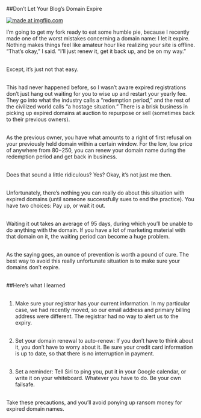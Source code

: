##Don’t Let Your Blog’s Domain Expire


<p><a href="https://imgflip.com/i/e7ytn"><img src="https://i.imgflip.com/e7ytn.jpg" title="made at imgflip.com"/></a></p>



<p>I’m going to get my fork ready to eat some humble pie, because I recently made one of the worst mistakes concerning a domain name: I let it expire. Nothing makes things feel like amateur hour like realizing your site is offline. “That’s okay,” I said. “I’ll just renew it, get it back up, and be on my way.”<br><br>


Except, it’s just not that easy. <br><br>


This had never happened before, so I wasn’t aware expired registrations don’t just hang out waiting for you to wise up and restart your yearly fee. They go into what the industry calls a “redemption period,” and the rest of the civilized world calls “a hostage situation.” There is a brisk business in picking up expired domains at auction to repurpose or sell (sometimes back to their previous owners). <br><br>


As the previous owner, you have what amounts to a right of first refusal on your previously held domain within a certain window. For the low, low price of anywhere from $80-$250, you can renew your domain name during the redemption period and get back in business.<br><br>


Does that sound a little ridiculous? Yes? Okay, it’s not just me then. <br><br>


Unfortunately, there’s nothing you can really do about this situation with expired domains (until someone successfully sues to end the practice). You have two choices: Pay up, or wait it out.<br><br>


Waiting it out takes an average of 95 days, during which you’ll be unable to do anything with the domain. If you have a lot of marketing material with that domain on it, the waiting period can become a huge problem. <br><br>


As the saying goes, an ounce of prevention is worth a pound of cure. The best way to avoid this really unfortunate situation is to make sure your domains don’t expire. <br><br>


##Here’s what I learned<br><br>


1. Make sure your registrar has your current information. In my particular case, we had recently moved, so our email address and primary billing address were different. The registrar had no way to alert us to the expiry.<br><br>


2. Set your domain renewal to auto-renew: If you don’t have to think about it, you don’t have to worry about it. Be sure your credit card information is up to date, so that there is no interruption in payment. <br><br>


3. Set a reminder: Tell Siri to ping you, put it in your Google calendar, or write it on your whiteboard. Whatever you have to do. Be your own failsafe. <br><br>


Take these precautions, and you’ll avoid ponying up ransom money for expired domain names. 
